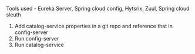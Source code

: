 Tools used - Eureka Server, Spring cloud config, Hytsrix, Zuul, Spring cloud sleuth

1) Add catalog-service.properties in a git repo and reference that in config-server
2) Run config-server
3) Run catalog-service